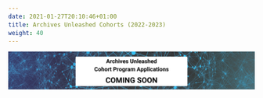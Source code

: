 ```yaml
---
date: 2021-01-27T20:10:46+01:00
title: Archives Unleashed Cohorts (2022-2023)
weight: 40
---
```


![AU Cohort 2 Coming Soon](/images/AU-cohort2-button.png)

<!--## About

Big Data, in the form of born-digital historical sources, is reshaping the humanities and social sciences. The sheer amount of cultural information that is generated and, crucially, preserved every day in electronic form, presents exciting new opportunities for historians, political scientists, sociologists, linguistics, computer scientists, and other scholars. Much of this information is captured within web archives, created by organizations such as the Internet Archive and many other libraries.

Following the successful launch of the inaugural cohort (2021-2022),  the Archives Unleashed project is pleased to announce we will be hosting a second round of cohorts from 2022-2023. 

During a year-long collaboration, five research teams will engage in focused web archive research projects, and receive mentorship and support from the Archives Unleashed Team.

## Program Details

We are looking to select up to five cohorts in the July 2022 to June 2023 period who will receive the following support:

* Participate in cohort events which will provide an introduction to web archives and an opportunity to workshop draft work in a supportive environment.
	* Cohort Event: modality TBD [2-3 June 2022]
	* Coffee Hours: virtual [various throughout the year]
	* Closing event: Internet Archive, San Francisco, California, United States [Tentatively May 2023]
* Bi-monthly mentorship and support meetings with the Archives Unleashed team;
* Access to ARCH (Archive Research Compute Hub) to generate custom datasets; and
* Funding of $11,500 CAD to support project work. Additional support will be provided for travel to the Internet Archive event.

It is expected that all teams will prepare a journal-length article submission as part of this project, which will be developed throughout the term and workshopped at the closing event at the Internet Archive.

## Assembling Your Cohort Team

The Cohorts can be disciplinary or interdisciplinary and should include no more than five individuals. Graduate students, postdoctoral fellows, and those in precarious or sessional positions are welcome to apply; however, an administrative lead must be in place at an institution eligible to administer and receive grant funds. This would regularly be a full-time faculty member.

The University of Waterloo regards diversity as an integral part of academic excellence and is committed to accessibility for persons with disabilities. As such, we encourage applications from women, First Nations, Metis and Inuit peoples, persons with disabilities, members of diverse gender identities, and others who may contribute to the further diversification of ideas.

The Data: With our recently announced integration with Archive-It, data available for use will primarily be institution web archive collections in Archive-It (https://archive-it.org). Additional datasets from the overall Wayback Machine and Internet Archive may also be available. We are happy to work with applicants to address any questions; please connect with Samantha Fritz.

## Submissions

### Important Dates

|                  |               |
|------------------|---------------|
| Applications Due | 31 March 2022 |
| Notifications    | 15 April 2022 |
| Projects Begin   | 1 July 2022   |
| Projects End     | 30 June 2023  |


Prepare your submission package using the Cohort application, which addresses the following areas:

* Project name and list of all applicants;
* Identify an administrative lead (needs to be eligible to administer and receive grant funds);
* CV for each named applicant (max 2 pages each) and can be attached to the email or appended to the application PDF; and
* Project proposal, which will include the following sections
	* Project Summary: describe the research problem you aim to approach with web archives (max. 500 words);
	* Dataset: identify the web archive collection you plan to use to explore your project (max. 250 words); and
	* Timeline: provide a brief overview of how you will conduct the project (max. 250 words).

All completed applications should be submitted to [Samantha Fritz](mailto:svefritz@uwaterloo.ca) by 11:59 PM Eastern on 31 March 2022.

## Evaluation

All submissions will be evaluated on the following criteria:

* demonstration of a feasible project that will make an impact on the scholar’s field of study;
* the selection of specific web archives to help achieve that project;
* suitability of the project team to learn and carry out planned activities; and
* suitable documentation of a web archival collection that can support this research

## Project Inspiration

Need some ideas to inspire your Cohort proposal? We’ve listed a few recent projects to showcase the variety of ways web archives can be explored, used, and visualized.
Cohort 1 Research Projects
Assessing Local Journalism: News Deserts, Journalism Divides, and the Determinants of the Robustness of Local News by Philip M. Napoli, Matthew Weber, Katie McCollough & Qun Wang.
The invention and dissemination of the spacer gif: implications for the future of access and use of web archives by Trevor Owens & Grace Thomas. Building on this research, Nick Ruest explored a GeoCities dataset using the Archives Unleashed Toolkit in GeoCities and the spacer.gif
The Queer Eternal September: LGBTQ Identity on the Early Internet and Web by Sarah McTavish.
Selected Archives Unleashed Datathon Projects:
#teamwildfyre: UBC BC Wildfires by Janice Bancer, Gethin Rees, Rebecca Dowson, Umar Quasim, Megan Meredith-Lobay, & Evan Thornberry
Contemporary Composers Web Archive by Nicole Greenhouse, Giulia Occhini, & Pamela Graham
Non-textual content in the DC Punk web archive by Grace Thomas, James Jacobs Laura Wrubel, & Oliver Kiechle
Websites of the Former Soviet Union & Eastern Europe by Ed Summers, Gregory Wiedeman, Helena Byrne, & Shawn Walker

## FAQs
We’ve provided help with the most common questions about the Cohort application. Still have questions? Feel free to reach out to our team on Slack or connect with Samantha Fritz.

**Cohorts**

Q. What is a cohort?
A. Essentially, a cohort is your project team (up to 5 members). The idea is that each team (cohort) will work on their project throughout the year, and then at various points, connect with other cohorts to share what they are working on, project progress, and the results of their work. Each cohort will also meet with the Archives Unleashed team every two weeks or so as an opportunity to check-in, share resources, and discuss progress and any challenges.

Q. I’ve never been to an Archives Unleashed Datathon or collaborated with the project before, can I still apply?
A. Absolutely! The Cohort program is a completely different setting for engaging in web archives research, so applicants don’t have to have attended any of our events. We are very flexible on the makeup of your cohort; co-applicants can be disciplinary/interdisciplinary, multi-institutional, and at various career stages. Just remember that there needs to be someone on the grant who can administer funds.

Q. I’m not in Canada! Can I still apply?
A. Absolutely, you do not need to be at a Canadian institution to apply. If you have questions about your eligibility, please do feel free to ask us.

**Datasets**

Q. What kind of collections should be used for project proposals?
A. We recommend that applicants prioritize using existing curated web archive collections stewarded by Archive-It Partners. We may be able to extract data from the broader Wayback Machine, but this will be dependent on both the scope of what’s to be extracted (keep it very circumscribed and limited as possible) as well as resources. In some cases, if data requests are big, we may be able to support this but might need to reallocate some of the grant funding to support engineering time.

Q. Is my team limited to data in Archive-it that has been crawled by our home institution(s)?
A. You are welcome to use Archive-It data from your home institution but are not limited to it. We ask that you prioritize existing collections stewarded by Archive-It Partners. If you have any questions about whether a collection is feasible or appropriate, please don’t hesitate to connect with our team.

Q. Can I use other data sources?
A. Absolutely! While the focus should be on web archives, we welcome the use of other data sources to help support project work. We recognize that blending various data sources will ultimately mean a richer research project.

**Funding**

Q. Do you fund overhead?
A. Unfortunately, we cannot. As this is a project supported by the Andrew W. Mellon Foundation’s Public Knowledge program, we are bound by their guidelines which identifies: “the Public Knowledge program does not fund indirect costs or overhead, fundraising events, building projects or capital costs, endowment management fees, student tuition, or K–12 initiatives.”

## Organizers & Sponsors

* Ian Milligan (University of Waterloo) 
* Jefferson Bailey (Internet Archive) 
* Nick Ruest (York University)
* Jimmy Lin (University of Waterloo)
* Samantha Fritz (University of Waterloo)

![Cohort Sponsors](/images/logo-AUII-cohort-sponsors.png) -->